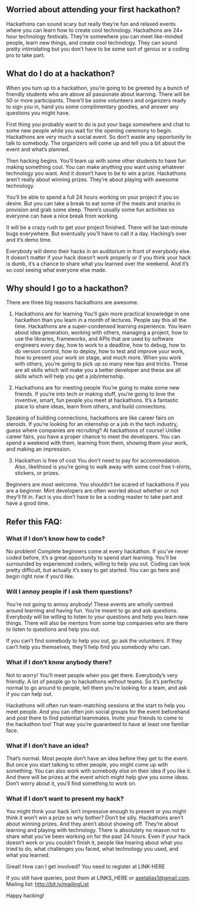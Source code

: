 ## Worried about attending your first hackathon? 
Hackathons can sound scary but really they’re fun and relaxed events where you can learn how to create cool technology.
Hackathons are 24+ hour technology festivals. They’re somewhere you can meet like-minded people, learn new things, and create cool technology. They can sound pretty intimidating but you don’t have to be some sort of genius or a coding pro to take part.

## What do I do at a hackathon?
When you turn up to a hackathon, you’re going to be greeted by a bunch of friendly students who are above all passionate about learning. There will be 50 or more participants. There’ll be some volunteers and organizers ready to sign you in, hand you some complimentary goodies, and answer any questions you might have.

First thing you probably want to do is put your bags somewhere and chat to some new people while you wait for the opening ceremony to begin. Hackathons are very much a social event. So don’t waste any opportunity to talk to somebody. The organizers will come up and tell you a bit about the event and what’s planned.

Then hacking begins. You’ll team up with some other students to have fun making something cool. You can make anything you want using whatever technology you want. And it doesn’t have to be to win a prize. Hackathons aren’t really about winning prizes. They’re about playing with awesome technology.

You’ll be able to spend a full 24 hours working on your project if you so desire. But you can take a break to eat some of the  meals and snacks in provision and grab some sleep. There’s usually some fun activities so everyone can have a nice break from working.

It will be a crazy rush to get your project finished. There will be last-minute bugs everywhere. But eventually you’ll have to call it a day. Hacking’s over and it’s demo time.

Everybody will demo their hacks in an auditorium in front of everybody else. It doesn’t matter if your hack doesn’t work properly or if you think your hack is dumb, it’s a chance to share what you learned over the weekend. And it’s so cool seeing what everyone else made.

## Why should I go to a hackathon?
There are three big reasons hackathons are awesome.

1. Hackathons are for learning
You’ll gain more practical knowledge in one hackathon than you learn in a month of lectures. People say this all the time. Hackathons are a super-condensed learning experience. You learn about idea generation, working with others, managing a project, how to use the libraries, frameworks, and APIs that are used by software engineers every day, how to work to a deadline, how to debug, how to do version control, how to deploy, how to test and improve your work, how to present your work on stage, and much more. When you work with others, you’re going to pick up so many new tips and tricks. These are all skills which will make you a better developer and these are all skills which will help you get a job/internship.

2. Hackathons are for meeting people
You’re going to make some new friends. If you’re into tech or making stuff, you’re going to love the inventive, smart, fun people you meet at hackathons. It’s a fantastic place to share ideas, learn from others, and build connections.

Speaking of building connections, hackathons are like career fairs on steroids. If you’re looking for an internship or a job in the tech industry, guess where companies are recruiting? At hackathons of course! Unlike career fairs, you have a proper chance to meet the developers. You can spend a weekend with them, learning from them, showing them your work, and making an impression.

3. Hackathon is free of cost
You don’t need to pay for accommodation.
Also, likelihood is you’re going to walk away with some cool free t-shirts, stickers, or prizes.

Beginners are most welcome.
You shouldn’t be scared of hackathons if you are a beginner.
Mint developers are often worried about whether or not they’ll fit in. Fact is you don’t have to be a coding master to take part and have a good time.

## Refer this FAQ:

### What if I don’t know how to code?
No problem! Complete beginners come at every hackathon. If you’ve never coded before, it’s a great opportunity to spend start learning. You’ll be surrounded by experienced coders, willing to help you out. Coding can look pretty difficult, but actually it’s easy to get started. You can go here and begin right now if you’d like.


### Will I annoy people if I ask them questions?
You’re not going to annoy anybody! These events are wholly centred around learning and having fun. You’re meant to go and ask questions. Everybody will be willing to listen to your questions and help you learn new things. There will also be mentors from some top companies who are there to listen to questions and help you out.

If you can’t find somebody to help you out, go ask the volunteers. If they can’t help you themselves, they’ll help find you somebody who can.

### What if I don’t know anybody there?
Not to worry! You’ll meet people when you get there. Everybody’s very friendly. A lot of people go to hackathons without teams. So it’s perfectly normal to go around to people, tell them you’re looking for a team, and ask if you can help out.

Hackathons will often run team-matching sessions at the start to help you meet people. And you can often join social groups for the event beforehand and post there to find potential teammates.
Invite your friends to come to the hackathon too! That way you’re guaranteed to have at least one familiar face.

### What if I don’t have an idea?
That’s normal. Most people don’t have an idea before they get to the event. But once you start talking to other people, you might come up with something. You can also work with somebody else on their idea if you like it. And there will be prizes at the event which might help give you some ideas. Don’t worry about it, you’ll find something to work on.

### What if I don’t want to present my hack?
You might think your hack isn’t impressive enough to present or you might think it won’t win a prize so why bother? Don’t be silly. Hackathons aren’t about winning prizes. And they aren’t about showing off. They’re about learning and playing with technology. There is absolutely no reason not to share what you’ve been working on for the past 24 hours. Even if your hack doesn’t work or you couldn’t finish it, people like hearing about what you tried to do, what challenges you faced, what technology you used, and what you learned.

Great! How can I get involved?
You need to register at LINK-HERE

If you still have queries, post them at LINKS_HERE or asetalias1@gmail.com.
Mailing list: http://bit.ly/mailingList

Happy hacking!
